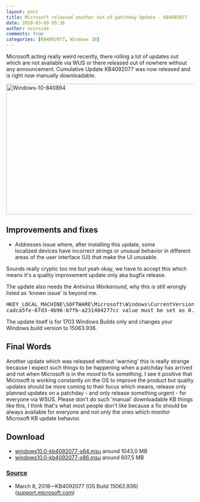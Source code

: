 ```yaml
---
layout: post
title: Microsoft released another out-of-patchday Update - KB4092077
date: 2018-03-09 05:36
author: nvinside
comments: true
categories: [KB4092077, Windows 10]
---
```

Microsoft acting really weird recently, there rolling a lot of updates out which are not available via WUS or there released out of nowhere without any announcement. Cumulative Update KB4092077 was now released and is right now manually downloadable.

<img class=" size-full wp-image-1851 aligncenter" src="https://chefkochblog.files.wordpress.com/2018/01/windows-10-840894.jpg" alt="Windows-10-840894" width="590" height="350" />

<!--more-->

<div class="ng-scope">
<h2 class="c-heading-4 f-lean bold ng-binding">Improvements and fixes</h2>
</div>

<div>
<div>
<div>
<ul>
    <li>Addresses issue where, after installing this update, some localized devices have incorrect strings or unusual behavior in different areas of the user interface (UI) that make the UI unusable.</li>
</ul>
Sounds really cryptic too me but yeah okay, we have to accept this which means it's a quality improvement update only aka bugfix release.

The update also needs the <em>Antivirus Workaround</em>, why this is still wrongly listed as 'known issue' is beyond me.
<pre>HKEY_LOCAL_MACHINE\SOFTWARE\Microsoft\Windows\CurrentVersion\QualityCompat
cadca5fe-87d3-4b96-b7fb-a231484277cc value must be set as 0.</pre>
The update itself is for 1703 Windows Builds only and changes your Windows build version to 15063.936.
<h2>Final Words</h2>
Another update which was released without 'warning' this is really strange because I expect such things to be happening when a patchday has arrived and not when Microsoft is in the <em>mood</em> to fix something. I see it positive that Microsoft is working constantly on the OS to improve the product but quality updates should be more coming to their focus which means, release only planned updates on a patchday - and only release something urgent - for everyone via WSUS. Please don't do such 'manual' downloadable KB things like this, I think that's what most people don't like because a fix should be always available for everyone and not only the ones which monitor Microsoft KB update behavior.

</div>
</div>
</div>

<h2>Download</h2>

<ul>
    <li><a href="http://download.windowsupdate.com/d/msdownload/update/software/updt/2018/03/windows10.0-kb4092077-x64_4f5c797d7df50069c74624ce2e9f059e1941ee04.msu" target="_blank" rel="noopener">windows10.0-kb4092077-x64.msu</a> around 1043,0 MB</li>
    <li><a href="http://download.windowsupdate.com/d/msdownload/update/software/updt/2018/03/windows10.0-kb4092077-x86_158f301d6196741db86329b3ad9d8a92ca554bd7.msu" target="_blank" rel="noopener">windows10.0-kb4092077-x86.msu</a> around 607,5 MB</li>
</ul>

<h3><span style="text-decoration:underline;">Source</span></h3>

<ul>
    <li>March 8, 2018—KB4092077 (OS Build 15063.936) (<a href="https://support.microsoft.com/en-us/help/4092077/march8-2018kb4092077osbuild15063-936" target="_blank" rel="noopener">support.microsoft.com</a>)</li>
</ul>
